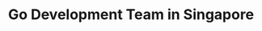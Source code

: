 ---
title: Go Development Team in Singapore
permalink: /landings/go-developer-singapore
technology: Go
location: Singapore
---
